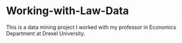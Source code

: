 # Working-with-Law-Data 

This is a data mining project I worked with my professor in Economics Department at Drexel University.
